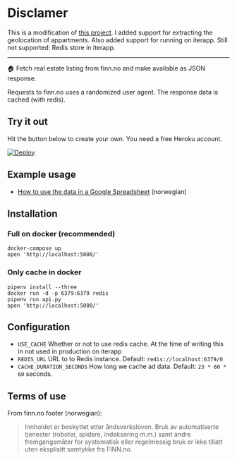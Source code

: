 # Disclamer
This is a modification of [this project](https://github.com/nikolaik/pyfinn).
I added support for extracting the geolocation of appartments.
Also added support for running on iterapp.
Still not supported: Redis store in iterapp.

---


🏠 Fetch real estate listing from finn.no and make available as JSON response.

Requests to finn.no uses a randomized user agent. The response data is cached (with redis).

## Try it out
Hit the button below to create your own. You need a free Heroku account.

[![Deploy](https://www.herokucdn.com/deploy/button.svg)](https://heroku.com/deploy?template=https://github.com/nikolaik/pyfinn/tree/master)

## Example usage
- [How to use the data in a Google Spreadsheet](https://medium.com/@nikolaik/samle-boligannonser-fra-finn-no-i-et-regneark-med-google-sheets-d0e4fd2ae19f) (norwegian)

## Installation

### Full on docker (recommended)
    docker-compose up
    open 'http://localhost:5000/'
    
### Only cache in docker

    pipenv install --three
    docker run -d -p 6379:6379 redis
    pipenv run api.py
    open 'http://localhost:5000/'


## Configuration

- `USE_CACHE` Whether or not to use redis cache. At the time of writing this in not used in production on iterapp
- `REDIS_URL` URL to to Redis instance. Default: `redis://localhost:6379/0`
- `CACHE_DURATION_SECONDS` How long we cache ad data. Default: `23 * 60 * 60` seconds.

## Terms of use
From finn.no footer (norwegian):
> Innholdet er beskyttet etter åndsverksloven. Bruk av automatiserte tjenester (roboter, spidere, indeksering m.m.) samt andre fremgangsmåter for systematisk eller regelmessig bruk er ikke tillatt uten eksplisitt samtykke fra FINN.no.

